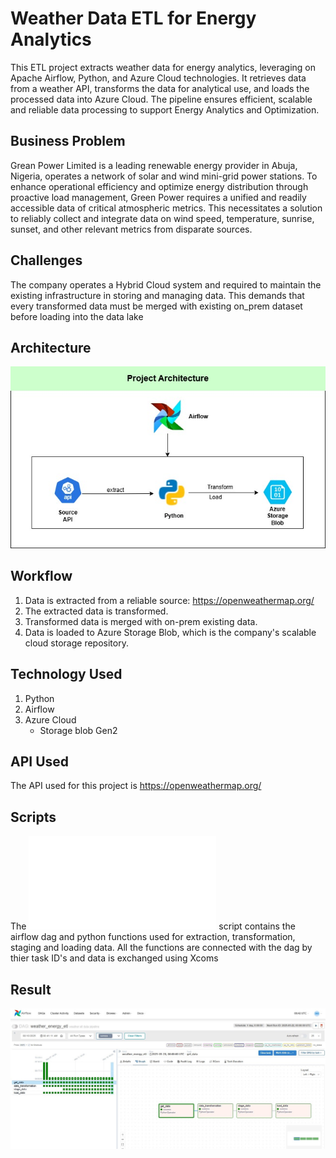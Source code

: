 # Weather Data ETL for Energy Analytics

This ETL project extracts weather data for energy analytics, leveraging on Apache Airflow, Python, and Azure Cloud technologies. 
It retrieves data from a weather API, transforms the data for analytical use, and loads the processed data into Azure Cloud. 
The pipeline ensures efficient, scalable and reliable data processing to support Energy Analytics and Optimization.


## Business Problem

Grean Power Limited is a leading renewable energy provider in Abuja, Nigeria, operates a network of solar and wind mini-grid power stations. 
To enhance operational efficiency and optimize energy distribution through proactive load management, Green Power requires a unified and readily accessible data of critical atmospheric metrics. 
This necessitates a solution to reliably collect and integrate data on wind speed, temperature, sunrise, sunset, and other relevant metrics from disparate sources. 

## Challenges

The company operates a Hybrid Cloud system and required to maintain the existing infrastructure in storing and managing data.
This demands that every transformed data must be merged with existing on_prem dataset before loading into the data lake

## Architecture
![Project Architecture](architecture.jpg)


## Workflow
1. Data is extracted from a reliable source: https://openweathermap.org/
2. The extracted data is transformed.
3. Transformed data is merged with on-prem existing data.
4. Data is loaded to Azure Storage Blob, which is the company's scalable cloud storage repository.

## Technology Used
1. Python
2. Airflow
3. Azure Cloud
   - Storage blob Gen2

## API Used
The API used for this project is https://openweathermap.org/

## Scripts
The ![ETL](etl.py) script contains the airflow dag and python functions used for extraction, transformation, staging and loading data.
All  the functions are connected with the dag by thier task ID's and data is exchanged using Xcoms


##  Result

![Airflow_DAG](airflow_dag.jpg)
